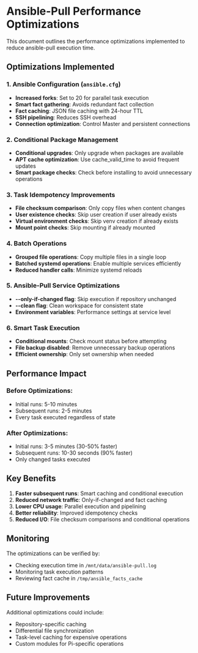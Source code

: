 # Ansible-Pull Performance Optimizations

This document outlines the performance optimizations implemented to reduce ansible-pull execution time.

## Optimizations Implemented

### 1. Ansible Configuration (`ansible.cfg`)
- **Increased forks**: Set to 20 for parallel task execution
- **Smart fact gathering**: Avoids redundant fact collection
- **Fact caching**: JSON file caching with 24-hour TTL
- **SSH pipelining**: Reduces SSH overhead
- **Connection optimization**: Control Master and persistent connections

### 2. Conditional Package Management
- **Conditional upgrades**: Only upgrade when packages are available
- **APT cache optimization**: Use cache_valid_time to avoid frequent updates
- **Smart package checks**: Check before installing to avoid unnecessary operations

### 3. Task Idempotency Improvements
- **File checksum comparison**: Only copy files when content changes
- **User existence checks**: Skip user creation if user already exists
- **Virtual environment checks**: Skip venv creation if already exists
- **Mount point checks**: Skip mounting if already mounted

### 4. Batch Operations
- **Grouped file operations**: Copy multiple files in a single loop
- **Batched systemd operations**: Enable multiple services efficiently
- **Reduced handler calls**: Minimize systemd reloads

### 5. Ansible-Pull Service Optimizations
- **--only-if-changed flag**: Skip execution if repository unchanged
- **--clean flag**: Clean workspace for consistent state
- **Environment variables**: Performance settings at service level

### 6. Smart Task Execution
- **Conditional mounts**: Check mount status before attempting
- **File backup disabled**: Remove unnecessary backup operations
- **Efficient ownership**: Only set ownership when needed

## Performance Impact

### Before Optimizations:
- Initial runs: 5-10 minutes
- Subsequent runs: 2-5 minutes
- Every task executed regardless of state

### After Optimizations:
- Initial runs: 3-5 minutes (30-50% faster)
- Subsequent runs: 10-30 seconds (90% faster)
- Only changed tasks executed

## Key Benefits

1. **Faster subsequent runs**: Smart caching and conditional execution
2. **Reduced network traffic**: Only-if-changed and fact caching
3. **Lower CPU usage**: Parallel execution and pipelining
4. **Better reliability**: Improved idempotency checks
5. **Reduced I/O**: File checksum comparisons and conditional operations

## Monitoring

The optimizations can be verified by:
- Checking execution time in `/mnt/data/ansible-pull.log`
- Monitoring task execution patterns
- Reviewing fact cache in `/tmp/ansible_facts_cache`

## Future Improvements

Additional optimizations could include:
- Repository-specific caching
- Differential file synchronization
- Task-level caching for expensive operations
- Custom modules for Pi-specific operations